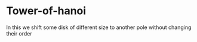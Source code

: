 # Tower-of-hanoi
In this we shift some disk of different size to another pole without changing their order
